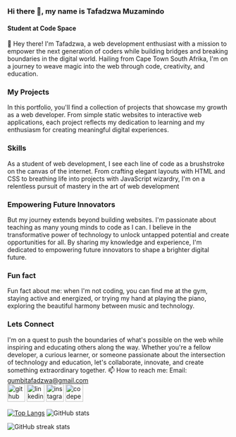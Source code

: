 ### Hi there 👋, my name is Tafadzwa Muzamindo
#### Student at Code Space


🚀 Hey there! I'm Tafadzwa, a web development enthusiast with a mission to empower the next generation of coders while building bridges and breaking boundaries in the digital world. Hailing from Cape Town South Afrika, I'm on a journey to weave magic into the web through code, creativity, and education.


### My Projects
In this portfolio, you'll find a collection of projects that showcase my growth as a web developer. From simple static websites to interactive web applications, each project reflects my dedication to learning and my enthusiasm for creating meaningful digital experiences. 


### Skills
As a student of web development, I see each line of code as a brushstroke on the canvas of the internet. From crafting elegant layouts with HTML and CSS to breathing life into projects with JavaScript wizardry, I'm on a relentless pursuit of mastery in the art of web development

### Empowering Future Innovators
But my journey extends beyond building websites. I'm passionate about teaching as many young minds to code as I can. I believe in the transformative power of technology to unlock untapped potential and create opportunities for all. By sharing my knowledge and experience, I'm dedicated to empowering future innovators to shape a brighter digital future.

### Fun fact 
Fun fact about me: when I'm not coding, you can find me at the gym, staying active and energized, or trying my hand at playing the piano, exploring the beautiful harmony between music and technology. 

### Lets Connect
I'm on a quest to push the boundaries of what's possible on the web while inspiring and educating others along the way. Whether you're a fellow developer, a curious learner, or someone passionate about the intersection of technology and education, let's collaborate, innovate, and create something extraordinary together. 📫 How to reach me: Email: gumbitafadzwa@gmail.com  
[<img src='https://cdn.jsdelivr.net/npm/simple-icons@3.0.1/icons/github.svg' alt='github' height='40'>](https://github.com/tafadzwa96)   [<img src='https://cdn.jsdelivr.net/npm/simple-icons@3.0.1/icons/linkedin.svg' alt='linkedin' height='40'>](https://www.linkedin.com/in/Tafadzwa-Muzamindo/)   [<img src='https://cdn.jsdelivr.net/npm/simple-icons@3.0.1/icons/instagram.svg' alt='instagram' height='40'>](https://www.instagram.com/tg-norman/)   [<img src='https://cdn.jsdelivr.net/npm/simple-icons@3.0.1/icons/codepen.svg' alt='codepen' height='40'>](https://codepen.io/Tafadzwa-Muzamindo)  

[![Top Langs](https://github-readme-stats.vercel.app/api/top-langs/?username=tafadzwa96)](https://github.com/anuraghazra/github-readme-stats) ![GitHub stats](https://github-readme-stats.vercel.app/api?username=tafadzwa96&show_icons=true)  

![GitHub streak stats](https://streak-stats.demolab.com/?user=tafadzwa96)  




